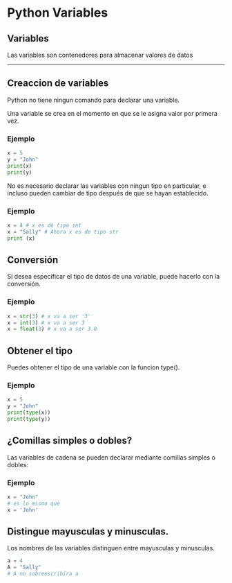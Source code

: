 # Python Variables


## Variables

Las variables son contenedores para almacenar valores de datos

----------------------------------------------------------------

## Creaccion de variables

Python no tiene ningun comando para declarar una variable.

Una variable se crea en el momento en que se le asigna valor por primera vez.

### Ejemplo

```python
x = 5
y = "John"
print(x)
print(y)
````

No es necesario declarar las variables con ningun tipo en particular, e incluso pueden cambiar de tipo después de que se hayan establecido.

### Ejemplo

```python
x = 4 # x es de tipo int
x = "Sally" # Ahora x es de tipo str
print (x)
````

## Conversión

Si desea especificar el tipo de datos de una variable, puede hacerlo con la conversión.

### Ejemplo

```python
x = str(3) # x va a ser '3'
x = int(3) # x va a ser 3
x = float(3) # x va a ser 3.0
````

## Obtener el tipo

Puedes obtener el tipo de una variable con la funcion type().

### Ejemplo

```python
x = 5
y = "John"
print(type(x))
print(type(y))
````

## ¿Comillas simples o dobles?

Las variables de cadena se pueden declarar mediante comillas simples o dobles:

### Ejemplo

```python
x = "John"
# es lo mismo que
x = 'John'
````

## Distingue mayusculas y minusculas.

Los nombres de las variables distinguen entre mayusculas y minusculas.

```python
a = 4
A = "Sally"
# A no sobreescribira a 
````


